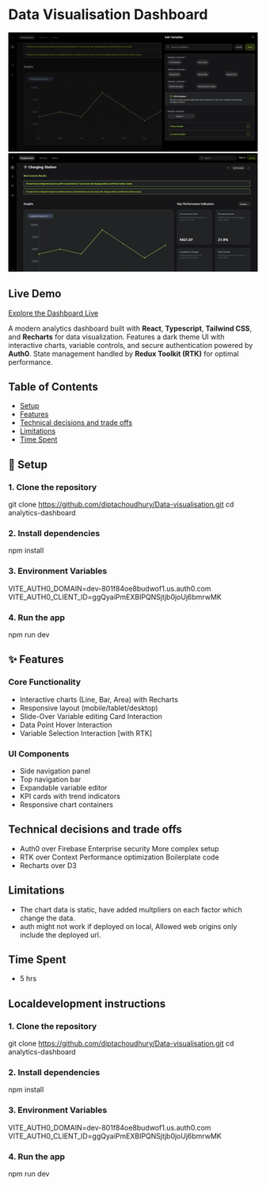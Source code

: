 # Data Visualisation Dashboard 

![Dashboard Screenshot](./public/Home3.png) 
![Dashboard Screenshot](./public/Home2.png)
## Live Demo

[Explore the Dashboard Live](https://vercel.com/diptas-projects-b50f0d5d/data-visualisation)


A modern analytics dashboard built with **React**, **Typescript**, **Tailwind CSS**, and **Recharts** for data visualization. Features a dark theme UI with interactive charts, variable controls, and secure authentication powered by **Auth0**. State management handled by **Redux Toolkit (RTK)** for optimal performance.

## Table of Contents
- [Setup](#-setup)
- [Features](#-features)
- [Technical decisions and trade offs](#-technical-decisions-and-trade-offs)
- [Limitations](#-limitations)
- [Time Spent](#-time-spent)
## 🚀 Setup

### 1. Clone the repository

git clone https://github.com/diptachoudhury/Data-visualisation.git
cd analytics-dashboard

### 2. Install dependencies 
npm install

### 3. Environment Variables
VITE_AUTH0_DOMAIN=dev-801f84oe8budwof1.us.auth0.com
VITE_AUTH0_CLIENT_ID=ggQyaiPmEXBIPQNSjtjb0joUj6bmrwMK

### 4. Run the app 
npm run dev

## ✨ Features

### Core Functionality
- Interactive charts (Line, Bar, Area) with Recharts
- Responsive layout (mobile/tablet/desktop)
- Slide-Over Variable editing Card Interaction
- Data Point Hover Interaction
- Variable Selection Interaction [with RTK]

### UI Components
- Side navigation panel
- Top navigation bar
- Expandable variable editor
- KPI cards with trend indicators
- Responsive chart containers


## Technical decisions and trade offs

- Auth0 over Firebase	Enterprise security	More complex setup
- RTK over Context	Performance optimization	Boilerplate code
- Recharts over D3	

## Limitations
 - The chart data is static, have added multpliers on each factor which change the data.
 - auth might not work if deployed on local, Allowed web origins only include the deployed url.
 
## Time Spent
- 5 hrs 


##  Localdevelopment instructions
### 1. Clone the repository

git clone https://github.com/diptachoudhury/Data-visualisation.git
cd analytics-dashboard

### 2. Install dependencies
npm install

### 3. Environment Variables
VITE_AUTH0_DOMAIN=dev-801f84oe8budwof1.us.auth0.com
VITE_AUTH0_CLIENT_ID=ggQyaiPmEXBIPQNSjtjb0joUj6bmrwMK

### 4. Run the app 
npm run dev
